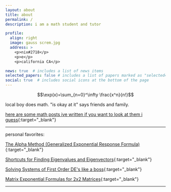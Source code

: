 ```yaml
---
layout: about
title: about
permalink: /
description: i am a math student and tutor

profile:
  align: right
  image: gauss screm.jpg
  address: > 
    <p>nix#2718</p>   
    <p>e</p> 
    <p>california CA</p>

news: true  # includes a list of news items
selected_papers: false # includes a list of papers marked as "selected={true}"
social: true  # includes social icons at the bottom of the page
---
```


$$\exp(x)=\sum_{n=0}^\infty \frac{x^n}{n!}$$

local boy does math. "is okay at it" says friends and family.

[here are some math posts ive written if you want to look at them i guess](./math){:target="_blank"}

---

personal favorites:

[The Alpha Method (Generalized Exponential Response Formula)](./math/alphamethod){:target="_blank"}

[Shortcuts for Finding Eigenvalues and Eigenvectors](./math/eigentricks){:target="_blank"}

[Solving Systems of First Order DE's like a boss](./math/firstordersystemsquick){:target="_blank"}

[Matrix Exponential Formulas for 2x2 Matrices](./math/ezmatrixexp){:target="_blank"}

---
